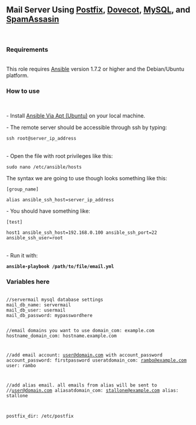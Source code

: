<h2>Mail Server Using <a href="http://www.postfix.org/">Postfix</a>, <a href="http://www.dovecot.org/">Dovecot</a>, <a href="http://www.mysql.com/">MySQL</a>, and <a href="http://spamassassin.apache.org/">SpamAssasin</a></h2><br>

<h3>Requirements</h3><br>
This role requires <a href="http://www.ansibleworks.com/">Ansible</a> version 1.7.2 or higher and the Debian/Ubuntu platform.<br>

<h3>How to use</h3><br>
<p> - Install <a href="http://docs.ansible.com/intro_installation.html#id14">Ansible Via Apt (Ubuntu)</a> on your local machine.</p>
<p> - The remote server should be accessible through ssh by typing:</p>
<code>ssh root@server_ip_address</code><br><br>
<p> - Open the file with root privileges like this:</p>
<code>sudo nano /etc/ansible/hosts</code><br>
<p>The syntax we are going to use though looks something like this:</p>
<code>[group_name]<br>
alias ansible_ssh_host=server_ip_address</code><br>
<p> - You should have something like:</p>
<code>[test]<br>
host1 ansible_ssh_host=192.168.0.100 ansible_ssh_port=22 ansible_ssh_user=root</code><br><br>
<p> - Run it with:</p>
<code><b>ansible-playbook /path/to/file/email.yml</b></code>
<h3>Variables here</h3>
<code>
//servermail mysql database settings
mail_db_name: servermail 
mail_db_user: usermail
mail_db_password: mypasswordhere

//email domains you want to use
domain_com: example.com
hostname_domain_com: hostname.example.com

//add email account: user@domain.com with account_password
account_password: firstpassword
useratdomain_com: rambo@example.com
user: rambo

//add alias email. all emails from alias will be sent to
//user@domain.com
aliasatdomain_com: stallone@example.com
alias: stallone

postfix_dir: /etc/postfix
</code>